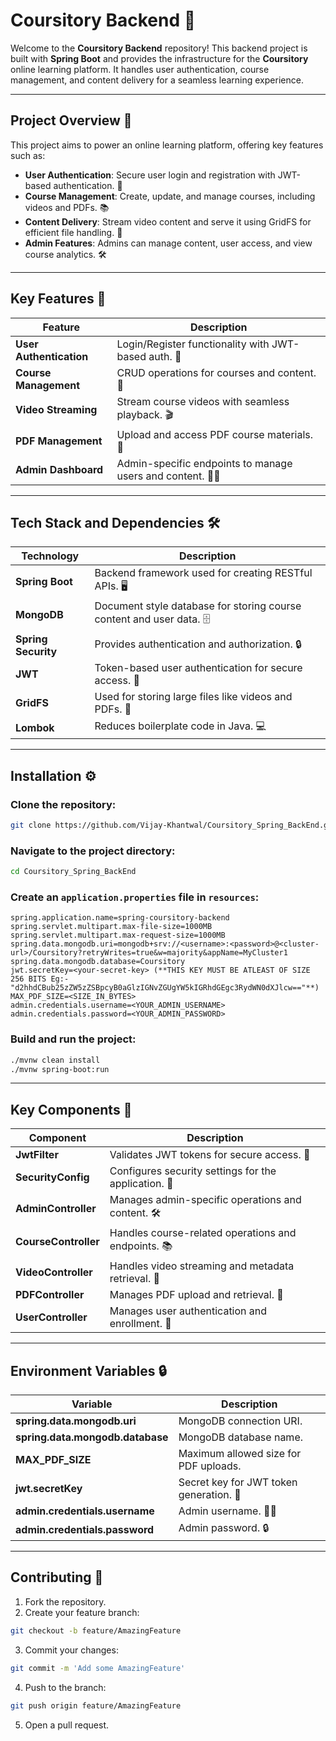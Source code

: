 # **Coursitory Backend** 🚀

Welcome to the **Coursitory Backend** repository! This backend project is built with **Spring Boot** and provides the infrastructure for the **Coursitory** online learning platform. It handles user authentication, course management, and content delivery for a seamless learning experience.

---

## **Project Overview** 📖
This project aims to power an online learning platform, offering key features such as:
- **User Authentication**: Secure user login and registration with JWT-based authentication. 🔐
- **Course Management**: Create, update, and manage courses, including videos and PDFs. 📚
- **Content Delivery**: Stream video content and serve it using GridFS for efficient file handling. 🎥
- **Admin Features**: Admins can manage content, user access, and view course analytics. 🛠️

---

## **Key Features** 🌟

| Feature                  | Description                                           |
| ------------------------ | ----------------------------------------------------- |
| **User Authentication**   | Login/Register functionality with JWT-based auth. 🔑 |
| **Course Management**     | CRUD operations for courses and content. 📘         |
| **Video Streaming**       | Stream course videos with seamless playback. 🎬    |
| **PDF Management**        | Upload and access PDF course materials. 📄          |
| **Admin Dashboard**       | Admin-specific endpoints to manage users and content. 👨‍💼 |

---

## **Tech Stack and Dependencies** 🛠️

| Technology           | Description                                                   |
| -------------------- | ------------------------------------------------------------- |
| **Spring Boot**       | Backend framework used for creating RESTful APIs. 🖥️         |
| **MongoDB**           | Document style database for storing course content and user data. 🗄️  |
| **Spring Security**   | Provides authentication and authorization. 🔒                |
| **JWT**               | Token-based user authentication for secure access. 🔐       |
| **GridFS**            | Used for storing large files like videos and PDFs. 📂        |
| **Lombok**            | Reduces boilerplate code in Java. 💻                          |

---

## **Installation** ⚙️

### **Clone the repository:**

```bash
git clone https://github.com/Vijay-Khantwal/Coursitory_Spring_BackEnd.git
```

### **Navigate to the project directory:**

```bash
cd Coursitory_Spring_BackEnd
```

### **Create an `application.properties` file in `resources`:**

```properties
spring.application.name=spring-coursitory-backend
spring.servlet.multipart.max-file-size=1000MB
spring.servlet.multipart.max-request-size=1000MB
spring.data.mongodb.uri=mongodb+srv://<username>:<password>@<cluster-url>/Coursitory?retryWrites=true&w=majority&appName=MyCluster1
spring.data.mongodb.database=Coursitory
jwt.secretKey=<your-secret-key> (**THIS KEY MUST BE ATLEAST OF SIZE 256 BITS Eg:-"d2hhdCBub25zZW5zZSBpcyB0aGlzIGNvZGUgYW5kIGRhdGEgc3RydWN0dXJlcw=="**)
MAX_PDF_SIZE=<SIZE_IN_BYTES>
admin.credentials.username=<YOUR_ADMIN_USERNAME>
admin.credentials.password=<YOUR_ADMIN_PASSWORD>
```

### **Build and run the project:**

```bash
./mvnw clean install
./mvnw spring-boot:run
```

---

## **Key Components** 🔑

| Component              | Description                                         |
| ---------------------- | --------------------------------------------------- |
| **JwtFilter**           | Validates JWT tokens for secure access. 🔑         |
| **SecurityConfig**      | Configures security settings for the application. 🔐|
| **AdminController**     | Manages admin-specific operations and content. 🛠️  |
| **CourseController**    | Handles course-related operations and endpoints. 📚 |
| **VideoController**     | Handles video streaming and metadata retrieval. 🎥 |
| **PDFController**       | Manages PDF upload and retrieval. 📄               |
| **UserController**      | Manages user authentication and enrollment. 👤    |

---

## **Environment Variables** 🔒

| Variable                        | Description                                     |
| ------------------------------- | ----------------------------------------------- |
| **spring.data.mongodb.uri**      | MongoDB connection URI.                         |
| **spring.data.mongodb.database** | MongoDB database name.                          |
| **MAX_PDF_SIZE**                 | Maximum allowed size for PDF uploads.          |
| **jwt.secretKey**                | Secret key for JWT token generation. 🔑        |
| **admin.credentials.username**   | Admin username. 👨‍💼                             |
| **admin.credentials.password**   | Admin password. 🔒                              |

---

## **Contributing** 🤝

1. Fork the repository.
2. Create your feature branch:

```bash
git checkout -b feature/AmazingFeature
```

3. Commit your changes:

```bash
git commit -m 'Add some AmazingFeature'
```

4. Push to the branch:

```bash
git push origin feature/AmazingFeature
```

5. Open a pull request.
